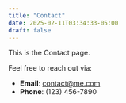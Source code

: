 ```yaml
---
title: "Contact"
date: 2025-02-11T03:34:33-05:00
draft: false
---
```


This is the Contact page.

Feel free to reach out via:
- **Email**: contact@me.com
- **Phone**: (123) 456-7890